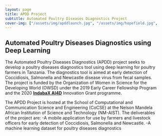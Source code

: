 ```yaml
---
layout: page
title: APDD Project
subtitle: Automated Poultry Diseases Diagnostics Project
cover-img: ["/assets/img/apddlaunch.jpg", "/assets/img/hopefield.jpg", /assets/img/pexelspoultryhouse.jpg, "/assets/img/apddfield1.jpg"]
---
```

## Automated Poultry Diseases Diagnostics using Deep Learning

The Automated Poultry Diseases Diagnostics (APDD) project seeks to develop a poultry diseases diagnostics tool using deep learning for poultry farmers in Tanzania. The diagnostics tool is aimed at early detection of Coccidiosis, Salmonella and Newcastle disease virus from fecal samples. The project is funded by the Organization of Women in Science for the Developing World (OWSD) under the 2019 Early Career Fellowship Program and the 2020 [**IndabaX AI4D**](https://deeplearningindaba.com/2020/) Innovation Grant programme. 

The APDD Project is hosted at the School of Computational and Communication Science and Engineering (CoCSE) at the Nelson Mandela African Institution of Science and Technology (NM-AIST). 
The deliverables of the project are:
-A mobile application for use by farmers and livestock officers for early detection of Coccidiosis, Salmonella and Newcastle. 
-A machine learning dataset for poultry diseases diagnostics

